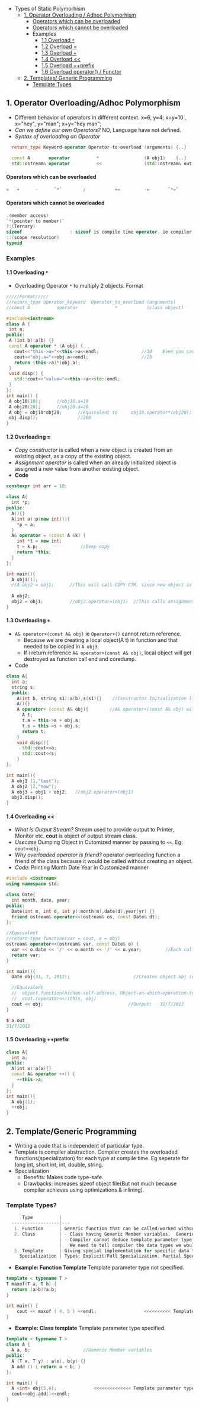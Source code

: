 - Types of Static Polymorhism
  - [1. Operator Overloading / Adhoc Polymorhism](#oo)
    - [Operators which can be overloaded](#can)
    - [Operators which cannot be overloaded](#cannot)
    - Examples
      - [1.1 Overload `*`](#overloadstar)
      - [1.2 Overload =](#overloadass)
      - [1.3 Overload +](#overloadplus)
      - [1.4 Overload <<](#overloadstream)
      - [1.5 Overload ++prefix](#overloadprefix)
      - [1.6 Overload operator() / Functor](Operator_Overloading/Functor)
  - [2. Templates/ Generic Programming](#temp)
    - [Template Types](#tempt)

<a name=oo></a>
## 1. Operator Overloading/Adhoc Polymorphism
- Different behavior of operators in different context.    x=6, y=4; x+y=10 , x="hey", y="man"; x+y="hey man";
- *Can we define our own Operators?* NO, Language have not defined.                
- *Syntax of overloading an Operator*
```c++
  return_type Keyword-operator Operator-to-overload (arguments) {..}

  const A       operator          *                 (A obj1)    {..}
  std::ostream& operator          <<                (std::ostream& out, const *ptr)  
```

<a name=can></a>
#### Operators which can be overloaded
```c
=   +      -      `*`        /           +=         -=       `*=`         /=      ==      !=        >>        <<
```

<a name=cannot></a>
#### Operators which cannot be overloaded
```c++
.(member access)     
`*(pointer to member)`       
?:(Ternary)     
sizeof                  : sizeof is compile time operator. ie compiler places value in place of sizeof() at compile time. 
::(scope resolution)    
typeid
```

<a name=can></a>
### Examples
<a name=overloadstar></a>
#### 1.1 Overloading `*`
- Overloading Operator `*` to multiply 2 objects. Format
 ```c++
/////Format/////
//return_type operator_keyword  Operator_to_overload (arguments)
//const A          operator              *           (class object)

#include<iostream>
class A {
  int a;
public:
  A (int b):a(b) {}
  const A operator * (A obj) {
    cout<<"this->a="<<this->a<<endl;				//10	Even you can write a not this->a
    cout<<"obj.a="<<obj.a<<endl;					//20		
    return (this->a)*(obj.a);
  }
  void disp() {
    std::cout<<"value="<<this->a<<std::endl;
  }
};
int main() {
  A obj10(10);		//obj10.a=10
  A obj20(20);		//obj20.a=20
  A obj = obj10*obj20;		//Equivalent to 	obj10.operator*(obj20); 
  obj.disp();				//200
}
```

<a name=overloadass></a>
#### 1.2 Overloading =
- *Copy constructor* is called when a new object is created from an existing object, as a copy of the existing object.
- *Assignment operator* is called when an already initialized object is assigned a new value from another existing object.
- **Code**
```c++
constexpr int arr = 10;

class A{
  int *p;
public:
  A(){}
  A(int a):p(new int()){
    *p = a;
  }  
  A& operator = (const A &k) {
    int *t = new int;
    t = k.p;                //Deep copy
    return *this;
  }
};

int main(){
  A obj1(1);
  //A obj2 = obj1;      //This will call COPY CTR, since new object is getting created from existing object.
  
  A obj2;
  obj2 = obj1;          //obj2.operator=(obj1)  //This calls assignment operator
}
```

<a name=overloadplus></a>
#### 1.3 Overloading +
- `A& operator+(const A& obj)` ie `Operator+()` cannot return reference.
  - Because we are creating a local object(A t) in function and that needed to be copied in `A obj3`.
  - If i return reference `A& operator+(const A& obj)`, local object will get destroyed as function call end and coredump.
- Code
```c++
class A{
  int a;
  string s;
  public:
    A(int b, string s1):a(b),s(s1){}    //Constructor Initialization list: For initializing member variables of class.
    A(){}
    A operator+ (const A& obj){        //A& operator+(const A& obj) will not work, see above
      A t;
      t.a = this->a + obj.a;
      t.s = this->s + obj.s;
      return t;
    }
    void disp(){
      std::cout<<a;
      std::cout<<s;
    }
};

int main(){
  A obj1 (1,"test");
  A obj2 (2,"now");
  A obj3 = obj1 + obj2;   //obj2.operator+(obj1)
  obj3.disp();
}
```

<a name=overloadstream></a>
#### 1.4 Overloading <<
- *What is Output Stream?* Stream used to provide output to Printer, Monitor etc. **cout** is object of output stream class.
- *Usecase* Dumping Object in Cutomized manner by passing to `<<`. Eg: `cout<<obj`.
- *Why overloaded operator is friend?* operator overloading function a friend of the class because it would be called without creating an object.
- _Code:_ Printing Month Date Year in Customized manner
```c++
#include <iostream>
using namespace std;

class Date{
  int month, date, year;
public:
  Date(int m, int d, int y):month(m),date(d),year(yr) {}
  friend ostream& operator<<(ostream& os, const Date& dt);
};

//Equivalent
//return-type function(var = cout, o = obj)
ostream& operator<<(ostream& var, const Date& o) { 
  var << o.date << '/' << o.month << '/' << o.year;         //Each call to << passes data to 'cout' which dumps on stdout
  return var;
}

int main(){
  Date obj(31, 7, 2012);                        //Creates object obj (date=31, month=7, year=2013)

  //Equivalent    
  //  object.function(hidden-self-address, Object-on-which-operation-to-applied)
  //  cout.(operator<<)(this, obj)
  cout << obj;                                //Output:   31/7/2012
}

$ a.out
31/7/2012
```

<a name=overloadprefix></a>
#### 1.5 Overloading ++prefix
```cpp
class A{
  int a;
public:
  A(int x):a(x){}
  const A& operator ++() {
    ++this->a;
  }
};
int main(){
  A obj(1);
  ++obj;
}
```

<a name=temp></a>
## 2. Template/Generic Programming
- Writing a code that is independent of particular type.
- Template is compiler abstraction. Compiler creates the overloaded functions(specialization) for each type at compile time. Eg seperate for long int, short int, int, double, string.
- Specialization 
  - Benefits: Makes code type-safe.
  - Drawbacks: increases sizeof object file(But not much because compiler achieves using optimizations & inlining).
    
<a name=tempt></a>
### Template Types?
```c
      Type          |
  ------------------|---
   1. Function      | Generic function that can be called/worked without particular type
   2. Class         | - Class having Generic Member variables,  Generic Member functions
                    | - Compiler cannot deduce template parameter type(s) for class template.
                    |   We need to tell compiler the data types we would be using
   3. Template      | Giving special implementation for specific data type of class and Generic for all others.
     Specialization | Types: Explicit/Full Specialization, Partial Specialization
```

- **Example: Function Template** Template parameter type not specified.
```c++
template < typename T >
T maxof(T a, T b) {
  return (a>b)?a:b;
}

int main() {
	cout << maxof ( 4, 5 ) <<endl;  				<<<<<<<<<< Template parameter type not specified.
}
```
- **Example: Class template** Template parameter type specified.
```c++
template < typename T >
class A {
  A a, b;                    //Generic Member variables
public:
  A (T x, T y) : a(x), b(y) {}
  A add () { return a + b; }
};

int main() {
  A <int> obj(5,6);              <<<<<<<<<<<<<< Template parameter type specified.
  cout<<obj.add()<<endl;
}
```
